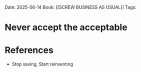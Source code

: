 Date: 2025-06-14
Book: [[SCREW BUSINESS AS USUAL]]
Tags:

# Never accept the acceptable


# References
- Stop saving, Start reinventing 
 